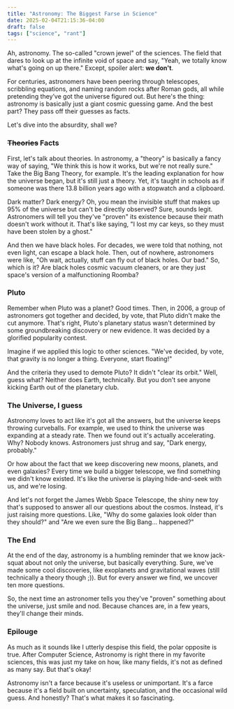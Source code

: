 ```yaml
---
title: "Astronomy: The Biggest Farse in Science"
date: 2025-02-04T21:15:36-04:00
draft: false
tags: ["science", "rant"]
---
```


Ah, astronomy. The so-called "crown jewel" of the sciences. The field that dares to look up at the infinite void of space and say, "Yeah, we totally know what's going on up there." Except, spoiler alert: **we don't**.

<!--more-->

For centuries, astronomers have been peering through telescopes, scribbling equations, and naming random rocks after Roman gods, all while pretending they’ve got the universe figured out. But here's the thing: astronomy is basically just a giant cosmic guessing game. And the best part? They pass off their guesses as facts.

Let's dive into the absurdity, shall we?

### ~~Theories~~ Facts

First, let's talk about theories. In astronomy, a "theory" is basically a fancy way of saying, "We think this is how it works, but we're not really sure." Take the Big Bang Theory, for example. It's the leading explanation for how the universe began, but it's still just a theory. Yet, it's taught in schools as if someone was there 13.8 billion years ago with a stopwatch and a clipboard.

Dark matter? Dark energy? Oh, you mean the invisible stuff that makes up 95% of the universe but can't be directly observed? Sure, sounds legit. Astronomers will tell you they've "proven" its existence because their math doesn't work without it. That's like saying, "I lost my car keys, so they must have been stolen by a ghost."

And then we have black holes. For decades, we were told that nothing, not even light, can escape a black hole. Then, out of nowhere, astronomers were like, "Oh wait, actually, stuff can fly out of black holes. Our bad." So, which is it? Are black holes cosmic vacuum cleaners, or are they just space's version of a malfunctioning Roomba?

### Pluto

Remember when Pluto was a planet? Good times. Then, in 2006, a group of astronomers got together and decided, by vote, that Pluto didn't make the cut anymore. That's right, Pluto's planetary status wasn't determined by some groundbreaking discovery or new evidence. It was decided by a glorified popularity contest.

Imagine if we applied this logic to other sciences. "We've decided, by vote, that gravity is no longer a thing. Everyone, start floating!"

And the criteria they used to demote Pluto? It didn't "clear its orbit." Well, guess what? Neither does Earth, technically. But you don't see anyone kicking Earth out of the planetary club.

### The Universe, I guess

Astronomy loves to act like it's got all the answers, but the universe keeps throwing curveballs. For example, we used to think the universe was expanding at a steady rate. Then we found out it's actually accelerating. Why? Nobody knows. Astronomers just shrug and say, "Dark energy, probably."

Or how about the fact that we keep discovering new moons, planets, and even galaxies? Every time we build a bigger telescope, we find something we didn't know existed. It's like the universe is playing hide-and-seek with us, and we're losing.

And let's not forget the James Webb Space Telescope, the shiny new toy that's supposed to answer all our questions about the cosmos. Instead, it's just raising more questions. Like, "Why do some galaxies look older than they should?" and "Are we even sure the Big Bang... happened?"

### The End

At the end of the day, astronomy is a humbling reminder that we know jack-squat about not only the universe, but basically everything. Sure, we've made some cool discoveries, like exoplanets and gravitational waves (still technically a theory though ;)). But for every answer we find, we uncover ten more questions.

So, the next time an astronomer tells you they've "proven" something about the universe, just smile and nod. Because chances are, in a few years, they'll change their minds.

### Epilouge

As much as it sounds like I utterly despise this field, the polar opposite is true. After Computer Science, Astronomy is right there in my favorite sciences, this was just my take on how, like many fields, it's not as defined as many say. But that's okay!

Astronomy isn't a farce because it's useless or unimportant. It's a farce because it's a field built on uncertainty, speculation, and the occasional wild guess. And honestly? That's what makes it so fascinating.
